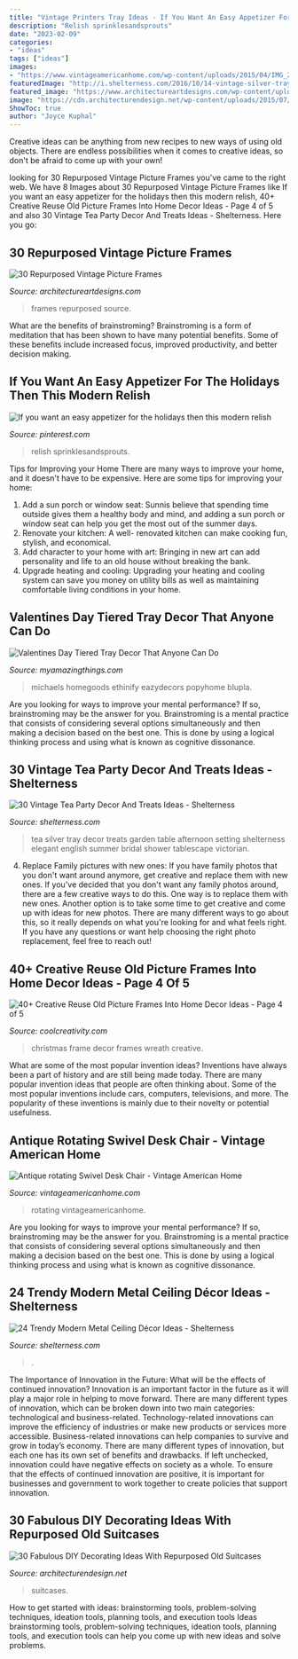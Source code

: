 ```yaml
---
title: "Vintage Printers Tray Ideas - If You Want An Easy Appetizer For The Holidays Then This Modern Relish"
description: "Relish sprinklesandsprouts"
date: "2023-02-09"
categories:
- "ideas"
tags: ["ideas"]
images:
- "https://www.vintageamericanhome.com/wp-content/uploads/2015/04/IMG_2346.jpg"
featuredImage: "http://i.shelterness.com/2016/10/14-vintage-silver-tray-and-a-tea-set.jpg"
featured_image: "https://www.architectureartdesigns.com/wp-content/uploads/2013/08/13.jpeg"
image: "https://cdn.architecturendesign.net/wp-content/uploads/2015/07/AD-Old-Suitcases-Decor-12.jpg"
ShowToc: true
author: "Joyce Kuphal"
---
```



Creative ideas can be anything from new recipes to new ways of using old objects. There are endless possibilities when it comes to creative ideas, so don't be afraid to come up with your own!

	

		
looking for 30 Repurposed Vintage Picture Frames you've came to the right web. We have 8 Images about 30 Repurposed Vintage Picture Frames like If you want an easy appetizer for the holidays then this modern relish, 40+ Creative Reuse Old Picture Frames Into Home Decor Ideas - Page 4 of 5 and also 30 Vintage Tea Party Decor And Treats Ideas - Shelterness. Here you go:
		
    
## 30 Repurposed Vintage Picture Frames

<img loading=lazy src="https://www.architectureartdesigns.com/wp-content/uploads/2013/08/13.jpeg" onerror="this.onerror=null;this.src='https://tse3.mm.bing.net/th?id=OIP.AKBXL1CcbWRa8jhUH-hmdgHaJ3&amp;pid=15.1';" alt="30 Repurposed Vintage Picture Frames">

_Source: architectureartdesigns.com_

>frames repurposed source. 

	

What are the benefits of brainstroming?
Brainstroming is a form of meditation that has been shown to have many potential benefits. Some of these benefits include increased focus, improved productivity, and better decision making.

    
## If You Want An Easy Appetizer For The Holidays Then This Modern Relish

<img loading=lazy src="https://i.pinimg.com/736x/42/96/17/42961765cb0bd216fa2383748b42ebf9.jpg" onerror="this.onerror=null;this.src='https://tse4.mm.bing.net/th?id=OIP.gzF51nqumOPbAwRoXoVfiAHaLH&amp;pid=15.1';" alt="If you want an easy appetizer for the holidays then this modern relish">

_Source: pinterest.com_

>relish sprinklesandsprouts. 

	

Tips for Improving your Home
There are many ways to improve your home, and it doesn't have to be expensive. Here are some tips for improving your home: 
1. Add a sun porch or window seat: Sunnis believe that spending time outside gives them a healthy body and mind, and adding a sun porch or window seat can help you get the most out of the summer days. 
2. Renovate your kitchen: A well- renovated kitchen can make cooking fun, stylish, and economical. 
3. Add character to your home with art: Bringing in new art can add personality and life to an old house without breaking the bank. 
4. Upgrade heating and cooling: Upgrading your heating and cooling system can save you money on utility bills as well as maintaining comfortable living conditions in your home.

    
## Valentines Day Tiered Tray Decor That Anyone Can Do

<img loading=lazy src="https://myamazingthings.com/wp-content/uploads/2018/02/valentines-day-tray-2.jpg" onerror="this.onerror=null;this.src='https://tse4.mm.bing.net/th?id=OIP.ClgTaB_wEibLRt2i2gAiZQHaKO&amp;pid=15.1';" alt="Valentines Day Tiered Tray Decor That Anyone Can Do">

_Source: myamazingthings.com_

>michaels homegoods ethinify eazydecors popyhome blupla. 

	

Are you looking for ways to improve your mental performance? If so, brainstroming may be the answer for you. Brainstroming is a mental practice that consists of considering several options simultaneously and then making a decision based on the best one. This is done by using a logical thinking process and using what is known as cognitive dissonance.

    
## 30 Vintage Tea Party Decor And Treats Ideas - Shelterness

<img loading=lazy src="http://i.shelterness.com/2016/10/14-vintage-silver-tray-and-a-tea-set.jpg" onerror="this.onerror=null;this.src='https://tse2.mm.bing.net/th?id=OIP.Hgnh6BptGFL5420IUGxQZgHaLH&amp;pid=15.1';" alt="30 Vintage Tea Party Decor And Treats Ideas - Shelterness">

_Source: shelterness.com_

>tea silver tray decor treats garden table afternoon setting shelterness elegant english summer bridal shower tablescape victorian. 

	

4. Replace Family pictures with new ones: If you have family photos that you don't want around anymore, get creative and replace them with new ones.
If you've decided that you don't want any family photos around, there are a few creative ways to do this. One way is to replace them with new ones. Another option is to take some time to get creative and come up with ideas for new photos. There are many different ways to go about this, so it really depends on what you're looking for and what feels right. If you have any questions or want help choosing the right photo replacement, feel free to reach out!

    
## 40+ Creative Reuse Old Picture Frames Into Home Decor Ideas - Page 4 Of 5

<img loading=lazy src="https://coolcreativity.com/wp-content/uploads/2016/06/Christmas-Frame-Wreath.jpg" onerror="this.onerror=null;this.src='https://tse1.mm.bing.net/th?id=OIP.jK3k64t6iCi0yo9z1wiIpAHaJ4&amp;pid=15.1';" alt="40+ Creative Reuse Old Picture Frames Into Home Decor Ideas - Page 4 of 5">

_Source: coolcreativity.com_

>christmas frame decor frames wreath creative. 

	

What are some of the most popular invention ideas?
Inventions have always been a part of history and are still being made today. There are many popular invention ideas that people are often thinking about. Some of the most popular inventions include cars, computers, televisions, and more. The popularity of these inventions is mainly due to their novelty or potential usefulness.

    
## Antique Rotating Swivel Desk Chair - Vintage American Home

<img loading=lazy src="https://www.vintageamericanhome.com/wp-content/uploads/2015/04/IMG_2346.jpg" onerror="this.onerror=null;this.src='https://tse3.mm.bing.net/th?id=OIP.QEL1HZ9SYEjlz-cab6mvnQHaKW&amp;pid=15.1';" alt="Antique rotating Swivel Desk Chair - Vintage American Home">

_Source: vintageamericanhome.com_

>rotating vintageamericanhome. 

	

Are you looking for ways to improve your mental performance? If so, brainstroming may be the answer for you. Brainstroming is a mental practice that consists of considering several options simultaneously and then making a decision based on the best one. This is done by using a logical thinking process and using what is known as cognitive dissonance.

    
## 24 Trendy Modern Metal Ceiling Décor Ideas - Shelterness

<img loading=lazy src="https://i.shelterness.com/2016/05/silver-bedroom-ceiling.jpg" onerror="this.onerror=null;this.src='https://tse1.mm.bing.net/th?id=OIP.RDHVPYhdPPpZ4vP4B0fuqQHaJ4&amp;pid=15.1';" alt="24 Trendy Modern Metal Ceiling Décor Ideas - Shelterness">

_Source: shelterness.com_

>. 

	

The Importance of Innovation in the Future: What will be the effects of continued innovation?
Innovation is an important factor in the future as it will play a major role in helping to move forward. There are many different types of innovation, which can be broken down into two main categories: technological and business-related. Technology-related innovations can improve the efficiency of industries or make new products or services more accessible. Business-related innovations can help companies to survive and grow in today’s economy. There are many different types of innovation, but each one has its own set of benefits and drawbacks. If left unchecked, innovation could have negative effects on society as a whole. To ensure that the effects of continued innovation are positive, it is important for businesses and government to work together to create policies that support innovation.

    
## 30 Fabulous DIY Decorating Ideas With Repurposed Old Suitcases

<img loading=lazy src="https://cdn.architecturendesign.net/wp-content/uploads/2015/07/AD-Old-Suitcases-Decor-12.jpg" onerror="this.onerror=null;this.src='https://tse1.mm.bing.net/th?id=OIP.05D9VPQ5ejj-6pIJfwnttwHaLJ&amp;pid=15.1';" alt="30 Fabulous DIY Decorating Ideas With Repurposed Old Suitcases">

_Source: architecturendesign.net_

>suitcases. 

	

How to get started with ideas: brainstorming tools, problem-solving techniques, ideation tools, planning tools, and execution tools
Ideas brainstorming tools, problem-solving techniques, ideation tools, planning tools, and execution tools can help you come up with new ideas and solve problems.

